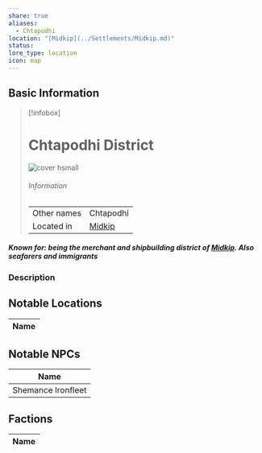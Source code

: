 ```yaml
---
share: true
aliases:
  - Chtapodhi
location: "[Midkip](../Settlements/Midkip.md)"
status: 
lore_type: location
icon: map
---
```

## Basic Information
> [!infobox]
> # Chtapodhi District
> ![cover hsmall](insertimage.png)
> ###### Information
> |   |  |
> | ---- | ---- |
> | Other names | Chtapodhi|
> | Located in | [Midkip](../Settlements/Midkip.md)|
##### Known for: being the merchant and shipbuilding district of [Midkip](../Settlements/Midkip.md). Also seafarers and immigrants
### Description
## Notable Locations
| Name |
| ---- |

## Notable NPCs
| Name                                               |
| -------------------------------------------------- |
| Shemance Ironfleet |

## Factions
| Name |
| ---- |
